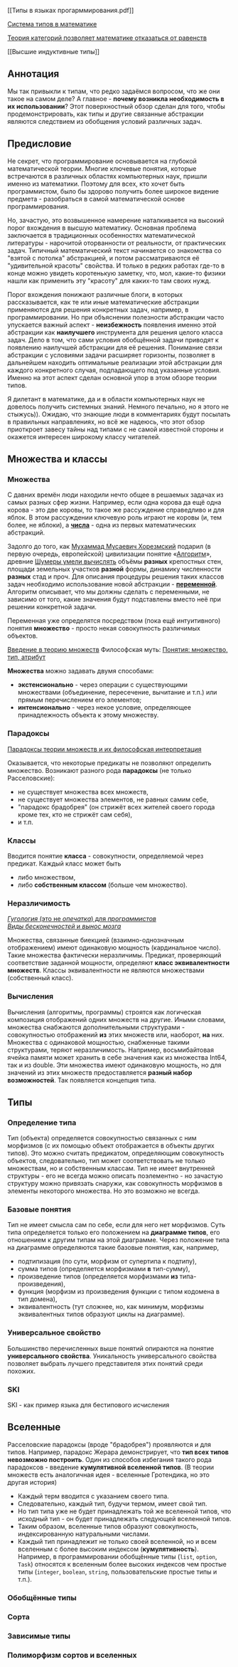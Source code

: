 [[Типы в языках прогарммирования.pdf]]

[Система типов в математике](https://habr.com/ru/post/347294/)

[Теория категорий позволяет математике отказаться от равенств](https://habr.com/ru/post/476372/)

[[Высшие индуктивные типы]]


## Аннотация

Мы так привыкли к типам, что редко задаёмся вопросом, что же они такое на самом деле?
А главное - **почему возникла необходимость в их использовании**?
Этот поверхностный обзор сделан для того, чтобы продемонстрировать, как типы и другие связанные абстракции являются следствием из обобщения условий различных задач.

## Предисловие

Не секрет, что программирование основывается на глубокой математической теории.
Многие ключевые понятия, которые встречаются в различных областях компьютерных наук, пришли именно из математики.
Поэтому для всех, кто хочет быть программистом, было бы здорово получить более широкое видение предмета - разобраться в самой математической основе программирования.

Но, зачастую, это возвышенное намерение наталкивается на высокий порог вхождения в высшую математику.
Основная проблема заключается в традиционных особенностях математической литературы - нарочитой оторванности от реальности, от практических задач.
Типичный математический текст начинается со знакомства со "взятой с потолка" абстракцией, и потом рассматриваются её "удивительной красоты" свойства.
И только в редких работах где-то в конце можно увидеть коротенькую заметку, что, мол, какие-то физики нашли как применить эту "красоту" для каких-то там своих нужд.

Порог вхождения понижают различные блоги, в которых рассказывается, как те или иные математические абстракции применяются для решения конкретных задач, например, в программировании.
Но при объяснении полезности абстракции часто упускается важный аспект - **неизбежность** появления именно этой абстракции как **наилучшего** инструмента для решения целого класса задач.
Дело в том, что сами условия обобщённой задачи приводят к появлению наилучшей абстракции для её решения.
Понимание связи абстракции с условиями задачи расширяет горизонты, позволяет в дальнейшем находить оптимальные реализации этой абстракции для каждого конкретного случая, подпадающего под указанные условия.
Именно на этот аспект сделан основной упор в этом обзоре теории типов.

Я дилетант в математике, да и в области компьютерных наук не довелось получить системных знаний. Немного печально, но я этого не стыжусь)).
Ожидаю, что знающие люди в комментариях будут посылать в правильных направлениях, но всё же надеюсь, что этот обзор приоткроет завесу тайны над типами с не самой известной стороны и окажется интересен широкому классу читателей.

## Множества и классы

### Множества

С давних времён люди находили нечто общее в решаемых задачах из самых разных сфер жизни.
Например, если одна корова да ещё одна корова - это две коровы, то такое же рассуждение справедливо и для яблок.
В этом рассуждении ключевую роль играют не коровы (и, тем более, не яблоки), а [**числа**](https://ru.wikipedia.org/wiki/%D0%A7%D0%B8%D1%81%D0%BB%D0%BE) - одна из первых математических абстракций.

Задолго до того, как [Мухаммад Мусаевич Хорезмский](https://ru.wikipedia.org/wiki/%D0%90%D0%BB%D1%8C-%D0%A5%D0%BE%D1%80%D0%B5%D0%B7%D0%BC%D0%B8) подарил (в первую очередь, европейской) цивилизации понятие «[Алгоритм](https://ru.wikipedia.org/wiki/%D0%90%D0%BB%D0%B3%D0%BE%D1%80%D0%B8%D1%82%D0%BC "Алгоритм")», древние [Шумеры умели вычислять](https://elementy.ru/nauchno-populyarnaya_biblioteka/434752/Matematika_v_Mesopotamii) объёмы **разных** крепостных стен, площади земельных участков **разной** формы, динамику численности **разных** стад и проч.
Для описания процедуры решения таких классов задач необходимо использование новой абстракции - [**переменной**](https://ru.wikipedia.org/wiki/%D0%9F%D0%B5%D1%80%D0%B5%D0%BC%D0%B5%D0%BD%D0%BD%D0%B0%D1%8F_%D0%B2%D0%B5%D0%BB%D0%B8%D1%87%D0%B8%D0%BD%D0%B0).
Алгоритм описывает, что мы должны сделать с переменными, не зависимо от того, какие значения будут подставлены вместо неё при решении конкретной задачи.

Переменная уже определятся посредством (пока ещё интуитивного) понятия **множество** - просто некая совокупность различимых объектов.

[Введение в теорию множеств](https://habr.com/ru/post/457312/)
Философская муть: [Понятия: множество, тип, атрибут](https://habr.com/ru/post/330196/)


**Множества** можно задавать двумя способами:
* **экстенсионально** - через операции с существующими множествами (объединение, пересечение, вычитание и т.п.) или прямым перечислением его элементов;
* **интенсионально** - через некое условие, определяющее принадлежность объекта к этому множеству.

### Парадоксы

[Парадоксы теории множеств и их философская интерпретация](https://habr.com/ru/post/197578/)

Оказывается, что некоторые предикаты не позволяют определить множество.
Возникают разного рода **парадоксы** (не только Расселовские):
* не существует множества всех множеств,
* не существует множества элементов, не равных самим себе,
* "парадокс брадобрея" (он стрижёт всех жителей своего города кроме тех, кто не стрижёт сам себя),
* и т.п.

### Классы
Вводится понятие **класса** - совокупности, определяемой через предикат. Каждый класс может быть
* либо множеством,
* либо **собственным классом** (больше чем множество).

### Неразличимость

[_Гугология_ (это не _опечатка_) для _программистов_](https://habr.com/ru/post/445398/)
[_Виды_ _бесконечностей_ и _вынос_ _мозга_](https://habr.com/ru/post/445904/)


Множества, связанные биекцией (взаимно-однозначным отображением) имеют одинаковую мощность (кардинальное число).
Такие множества фактически неразличимы.
Предикат, проверяющий соответствие заданной мощности, определяют **класс эквивалентности множеств**.
Классы эквивалентности не являются множествами (собственный класс).

### Вычисления
Вычисления (алгоритмы, программы) строятся как логическая композиция отображений одних множеств на другие.
Иными словами, множества снабжаются дополнительными структурами - совокупностью отображений **из** этих множеств или, наоборот, **на** них.
Множества с одинаковой мощностью, снабженные такими структурами, теряют неразличимость.
Например, восьмибайтовая ячейка памяти может хранить в себе значения как из множества Int64, так и из double.
Эти множества имеют одинаковую мощность, но для значений из этих множеств предоставляется **разный набор возможностей**.
Так появляется концепция типа.

## Типы

### Определение типа
Тип (объекта) определяется совокупностью связанных с ним морфизмов (с их помощью объект отображается в объекты других типов).
Это можно считать предикатом, определяющим совокупность объектов, следовательно, тип может соответствовать не только множествам, но и собственным классам.
Тип не имеет внутренней структуры - его не всегда можно описать поэлементно - но зачастую структуру можно привязать снаружи, как совокупность морфизмов в элементы некоторого множества.
Но это возможно не всегда.

### Базовые понятия
Тип не имеет смысла сам по себе, если для него нет морфизмов.
Суть типа определяется только его положением на **диаграмме типов**, его отношением к другим типам на этой диаграмме. 
Через положение типа на диаграмме определяются такие базовые понятия, как, например,
* подтипизация (по сути, морфизм от супертипа к подтипу),
* сумма типов (определяется морфизмами **в** тип-сумму),
* произведение типов (определяется морфизмами **из** типа-произведения),
* функция (морфизм из произведения функции с типом кодомена в тип домена),
* эквивалентность (тут сложнее, но, как минимум, морфизмы эквивалентных типов образуют циклы на диаграмме).


### Универсальное свойство
Большинство перечисленных выше понятий опираются на понятие **универсального свойства**. Уникальность универсального свойства позволяет выбрать лучшего представителя этих понятий среди похожих.

### SKI
SKI - как пример языка для бестипового исчисления


## Вселенные
Расселовские парадоксы (вроде "брадобрея") проявляются и для типов.
Например, парадокс Жерара демонстрирует, что **тип всех типов невозможно построить**.
Один из способов избегания такого рода парадоксов - введение **кумулятивной вселенной типов**.
(В теории множеств есть аналогичная идея - вселенные Гротендика, но это другая история)

* Каждый терм вводится с указанием своего типа.
* Следовательно, каждый тип, будучи термом, имеет свой тип.
* Но тип типа уже не будет принадлежать той же вселенной типов, что исходный тип - он будет принадлежать следующей вселенной типов.
* Таким образом, вселенные типов образуют совокупность, индексированную натуральными числами.
* Каждый тип принадлежит не только своей вселенной, но и всем вселенным с более высоким индексом (**кумулятивность**).
Например, в программировании обобщённые типы (`list`, `option`, `Task`) относятся к вселенным более высоких индексов чем простые типы (`integer`, `boolean`, `string`, пользовательские простые типы и т.п.).

### Обобщённые типы

### Сорта

### Зависимые типы

### Полиморфизм сортов и вселенных



